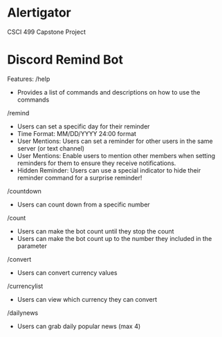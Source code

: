# Alertigator
CSCI 499 Capstone Project

# Discord Remind Bot

Features:
/help 
- Provides a list of commands and descriptions on how to use the commands

/remind
- Users can set a specific day for their reminder
- Time Format: MM/DD/YYYY 24:00 format
- User Mentions: Users can set a reminder for other users in the same server (or text channel)
- User Mentions: Enable users to mention other members when setting reminders for them to ensure they receive notifications.
- Hidden Reminder: Users can use a special indicator to hide their reminder command for a surprise reminder!

/countdown
- Users can count down from a specific number

/count 
- Users can make the bot count until they stop the count
- Users can make the bot count up to the number they included in the parameter

/convert
- Users can convert currency values

/currencylist
- Users can view which currency they can convert

/dailynews
- Users can grab daily popular news (max 4) 

